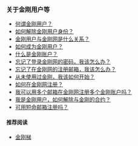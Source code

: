 ### 关于金刚用户等
- [何谓金刚用户？](https://a2zitpro.github.io/web/kkuser)
- [如何解除金刚用户身份？ ](https://a2zitpro.github.io/web/解除金刚用户合约)
- [金刚用户与金刚网是什么关系？ ](https://a2zitpro.github.io/web/金刚用户与金刚网的关系)
- [如何成为金刚用户？](https://a2zitpro.github.io/web/成为金刚用户)
- [什么是金刚账户？](https://a2zitpro.github.io/web/金刚账户)
- [忘记了登录金刚网的密码，我该怎么办？](https://a2zitpro.github.io/web/忘记密码)
- [忘记了在金刚网的注册邮箱，我该怎么办？](https://a2zitpro.github.io/web/忘记注册邮箱)
- [从未使用过金刚，我该如何开始？](https://a2zitpro.github.io/web/成为金刚用户)
- [如何在金刚网注册？](https://a2zitpro.github.io/web/在金刚网注册)
- [我可以用多个邮箱在金刚网注册多个金刚账户吗？](https://a2zitpro.github.io/web/多邮箱注册)
- [我是金刚用户，如何解除与金刚的合约？](https://a2zitpro.github.io/web/解除金刚用户合约)
- [可用短命邮箱注册吗？](https://a2zitpro.github.io/web/短命邮箱注册)

[]()
[]()
[]()
[]()


#### 推荐阅读
- [金刚梯](https://a2zitpro.github.io/web/dlb)
